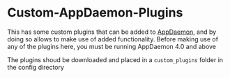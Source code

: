 # Custom-AppDaemon-Plugins
This has some custom plugins that can be added to [AppDaemon](https://appdaemon.readthedocs.io/en/latest/), and by doing so allows to make use of added functionality.
Before making use of any of the plugins here, you must be running AppDaemon 4.0 and above

The plugins shoud be downloaded and placed in a ``custom_plugins`` folder in the config directory
